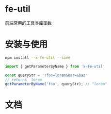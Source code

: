 # fe-util

前端常用的工具类库函数

# 安装与使用

```bash
npm install --x-fe-util --save
```

```js
import { getParameterByName } from 'x-fe-util'

const queryStr = '?foo=lorem&bar=&baz'
// returns  lorem
getParameterByName('foo', queryStr); // "lorem"
```

# 文档

